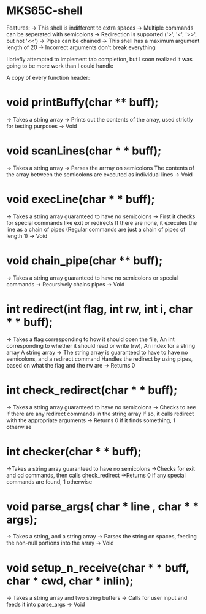 # MKS65C-shell

Features:
-> This shell is indifferent to extra spaces
-> Multiple commands can be seperated with semicolons
-> Redirection is supported ('>', '<', '>>', but not '<<')
-> Pipes can be chained
-> This shell has a maximum argument length of 20
-> Incorrect arguments don't break everything


I briefly attempted to implement tab completion, but I soon realized it was going to be more work than I could handle


A copy of every function header:


# void printBuffy(char ** buff);
  -> Takes a string array
  -> Prints out the contents of the array, used strictly for testing purposes
  -> Void

# void scanLines(char * * buff);
  -> Takes a string array
  -> Parses the arrray on semicolons
     The contents of the array between the semicolons are executed as individual lines
  -> Void

# void execLine(char * * buff);
  -> Takes a string array guaranteed to have no semicolons
  -> First it checks for special commands like exit or redirects
     If there are none, it executes the line as a chain of pipes 
     (Regular commands are just a chain of pipes of length 1)
  -> Void

# void chain_pipe(char ** buff);
  -> Takes a string array guaranteed to have no semicolons or special commands
  -> Recursively chains pipes
  -> Void

# int redirect(int flag, int rw, int i, char * * buff);
  -> Takes a flag corresponding to how it should open the file,
     An int corresponding to whether it should read or write (rw),
     An index for a string array
     A string array
  -> The string array is guaranteed to have to have no semicolons, and a redirect command
     Handles the redirect by using pipes, based on what the flag and the rw are 
  -> Returns 0
  
# int check_redirect(char * * buff);
  -> Takes a string array guaranteed to have no semicolons
  -> Checks to see if there are any redirect commands in the string array
     If so, it calls redirect with the appropriate arguments
  -> Returns 0 if it finds something, 1 otherwise

# int checker(char * * buff);
  ->Takes a string array guaranteed to have no semicolons
  ->Checks for exit and cd commands, then calls check_redirect
  ->Returns 0 if any special commands are found, 1 otherwise

# void parse_args( char * line , char * * args);
  -> Takes a string, and a string array
  -> Parses the string on spaces, feeding the non-null portions into the array
  -> Void

# void setup_n_receive(char * * buff, char * cwd, char * inlin);
  -> Takes a string array and two string buffers
  -> Calls for user input and feeds it into parse_args
  -> Void
